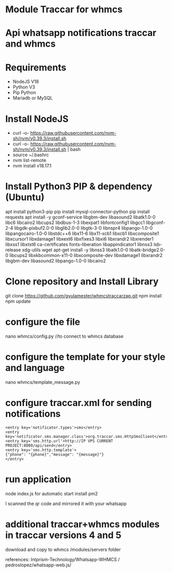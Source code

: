 # Module Traccar for whmcs 
# Api whatsapp notifications traccar and whmcs

# Requirements
- NodeJS V18
- Python V3
- Pip Python
- Mariadb or MySQL

# Install NodeJS 

- curl -o- https://raw.githubusercontent.com/nvm-sh/nvm/v0.39.3/install.sh
- curl -o- https://raw.githubusercontent.com/nvm-sh/nvm/v0.39.3/install.sh | bash
- source ~/.bashrc
- nvm list-remote
- nvm install v18.17.1
 
# Install Python3 PIP & dependency (Ubuntu)

apt install python3-pip
pip install mysql-connector-python
pip install requests
apt install -y gconf-service libgbm-dev libasound2 libatk1.0-0 libc6 libcairo2 libcups2 libdbus-1-3 libexpat1 libfontconfig1 libgcc1 libgconf-2-4 libgdk-pixbuf2.0-0 libglib2.0-0 libgtk-3-0 libnspr4 libpango-1.0-0 libpangocairo-1.0-0 libstdc++6 libx11-6 libx11-xcb1 libxcb1 libxcomposite1 libxcursor1 libxdamage1 libxext6 libxfixes3 libxi6 libxrandr2 libxrender1 libxss1 libxtst6 ca-certificates fonts-liberation libappindicator1 libnss3 lsb-release xdg-utils wget
apt-get install -y libnss3 libatk1.0-0 libatk-bridge2.0-0 libcups2 libxkbcommon-x11-0 libxcomposite-dev libxdamage1 libxrandr2 libgbm-dev libasound2 libpango-1.0-0 libcairo2

# Clone repository and Install Library

git clone https://github.com/gyulamester/whmcstraccarzap.git
npm install
npm update

# configure the file 
nano whmcs/config.py
//to connect to whmcs database

# configure the template for your style and language
 nano whmcs/template_message.py

# configure traccar.xml for sending notifications
    <entry key='notificator.types'>sms</entry>
    <entry key='notificator.sms.manager.class'>org.traccar.sms.HttpSmsClient</entry>
    <entry key='sms.http.url'>http://IP VPS CURRENT PROJECT:8080/api/send</entry>
    <entry key='sms.http.template'>
    {"phone": "{phone}","message": "{message}"}
    </entry>

# run application
node index.js
for automatic start install pm2

I scanned the qr code and mirrored it with your whatsapp

# additional traccar+whmcs modules in traccar versions 4 and 5

download and copy to whmcs /modules/servers folder

 




references: Intprism-Technology/Whatsapp-WHMCS / pedroslopez/whatsapp-web.js/
